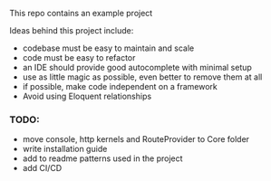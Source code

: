 This repo contains an example project 

Ideas behind this project include:

 - codebase must be easy to maintain and scale
 - code must be easy to refactor
 - an IDE should provide good autocomplete with minimal setup
 - use as little magic as possible, even better to remove them at all
 - if possible, make code independent on a framework
 - Avoid using Eloquent relationships

### TODO:

 - move console, http kernels and RouteProvider to Core folder
 - write installation guide
 - add to readme patterns used in the project
 - add CI/CD